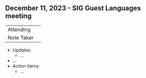 ## December 11, 2023 - SIG Guest Languages meeting

|          |      | 
| -------- | -------- |
| Attending  | 
| Note Taker | 

* Updates:
    * ...
* ...
* Action Items:
    * ...
